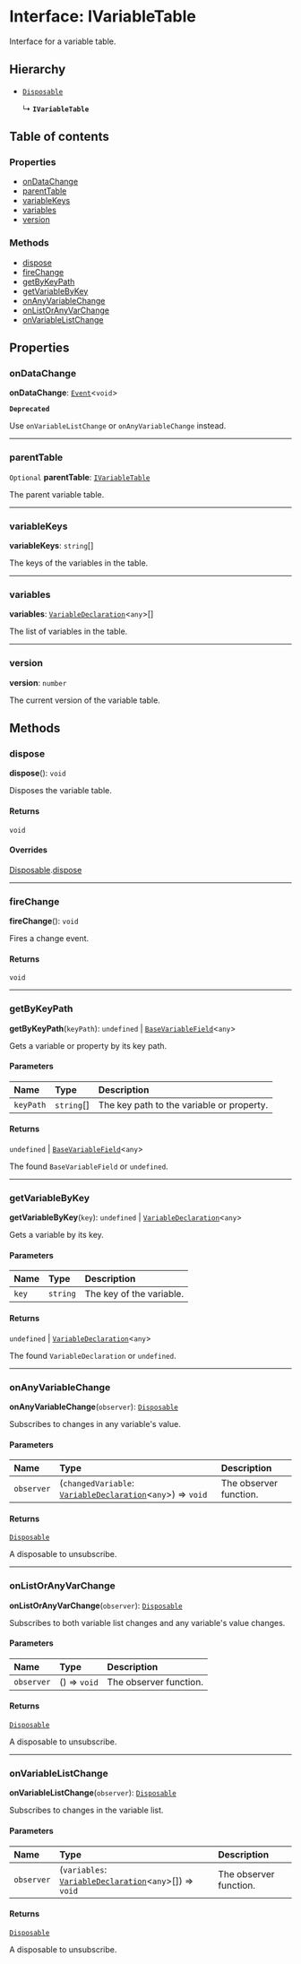 # Interface: IVariableTable

Interface for a variable table.

## Hierarchy

* [`Disposable`](/auto-docs/editor/interfaces/Disposable-1.md)

  ↳ **`IVariableTable`**

## Table of contents

### Properties

* [onDataChange](/auto-docs/editor/interfaces/IVariableTable.md#ondatachange)
* [parentTable](/auto-docs/editor/interfaces/IVariableTable.md#parenttable)
* [variableKeys](/auto-docs/editor/interfaces/IVariableTable.md#variablekeys)
* [variables](/auto-docs/editor/interfaces/IVariableTable.md#variables)
* [version](/auto-docs/editor/interfaces/IVariableTable.md#version)

### Methods

* [dispose](/auto-docs/editor/interfaces/IVariableTable.md#dispose)
* [fireChange](/auto-docs/editor/interfaces/IVariableTable.md#firechange)
* [getByKeyPath](/auto-docs/editor/interfaces/IVariableTable.md#getbykeypath)
* [getVariableByKey](/auto-docs/editor/interfaces/IVariableTable.md#getvariablebykey)
* [onAnyVariableChange](/auto-docs/editor/interfaces/IVariableTable.md#onanyvariablechange)
* [onListOrAnyVarChange](/auto-docs/editor/interfaces/IVariableTable.md#onlistoranyvarchange)
* [onVariableListChange](/auto-docs/editor/interfaces/IVariableTable.md#onvariablelistchange)

## Properties

### onDataChange

**onDataChange**: [`Event`](/auto-docs/editor/interfaces/Event-1.md)<`void`>

**`Deprecated`**

Use `onVariableListChange` or `onAnyVariableChange` instead.

***

### parentTable

`Optional` **parentTable**: [`IVariableTable`](/auto-docs/editor/interfaces/IVariableTable.md)

The parent variable table.

***

### variableKeys

**variableKeys**: `string`\[]

The keys of the variables in the table.

***

### variables

**variables**: [`VariableDeclaration`](/auto-docs/editor/classes/VariableDeclaration.md)<`any`>\[]

The list of variables in the table.

***

### version

**version**: `number`

The current version of the variable table.

## Methods

### dispose

**dispose**(): `void`

Disposes the variable table.

#### Returns

`void`

#### Overrides

[Disposable](/auto-docs/editor/interfaces/Disposable-1.md).[dispose](/auto-docs/editor/interfaces/Disposable-1.md#dispose)

***

### fireChange

**fireChange**(): `void`

Fires a change event.

#### Returns

`void`

***

### getByKeyPath

**getByKeyPath**(`keyPath`): `undefined` | [`BaseVariableField`](/auto-docs/editor/classes/BaseVariableField.md)<`any`>

Gets a variable or property by its key path.

#### Parameters

| Name | Type | Description |
| :------ | :------ | :------ |
| `keyPath` | `string`\[] | The key path to the variable or property. |

#### Returns

`undefined` | [`BaseVariableField`](/auto-docs/editor/classes/BaseVariableField.md)<`any`>

The found `BaseVariableField` or `undefined`.

***

### getVariableByKey

**getVariableByKey**(`key`): `undefined` | [`VariableDeclaration`](/auto-docs/editor/classes/VariableDeclaration.md)<`any`>

Gets a variable by its key.

#### Parameters

| Name | Type | Description |
| :------ | :------ | :------ |
| `key` | `string` | The key of the variable. |

#### Returns

`undefined` | [`VariableDeclaration`](/auto-docs/editor/classes/VariableDeclaration.md)<`any`>

The found `VariableDeclaration` or `undefined`.

***

### onAnyVariableChange

**onAnyVariableChange**(`observer`): [`Disposable`](/auto-docs/editor/interfaces/Disposable-1.md)

Subscribes to changes in any variable's value.

#### Parameters

| Name | Type | Description |
| :------ | :------ | :------ |
| `observer` | (`changedVariable`: [`VariableDeclaration`](/auto-docs/editor/classes/VariableDeclaration.md)<`any`>) => `void` | The observer function. |

#### Returns

[`Disposable`](/auto-docs/editor/interfaces/Disposable-1.md)

A disposable to unsubscribe.

***

### onListOrAnyVarChange

**onListOrAnyVarChange**(`observer`): [`Disposable`](/auto-docs/editor/interfaces/Disposable-1.md)

Subscribes to both variable list changes and any variable's value changes.

#### Parameters

| Name | Type | Description |
| :------ | :------ | :------ |
| `observer` | () => `void` | The observer function. |

#### Returns

[`Disposable`](/auto-docs/editor/interfaces/Disposable-1.md)

A disposable to unsubscribe.

***

### onVariableListChange

**onVariableListChange**(`observer`): [`Disposable`](/auto-docs/editor/interfaces/Disposable-1.md)

Subscribes to changes in the variable list.

#### Parameters

| Name | Type | Description |
| :------ | :------ | :------ |
| `observer` | (`variables`: [`VariableDeclaration`](/auto-docs/editor/classes/VariableDeclaration.md)<`any`>\[]) => `void` | The observer function. |

#### Returns

[`Disposable`](/auto-docs/editor/interfaces/Disposable-1.md)

A disposable to unsubscribe.
